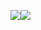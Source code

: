 <img src="https://img.shields.io/badge/React-61DAFB?style=for-the-badge&logo=React&logoColor=black"><img src="https://img.shields.io/badge/React Query-FF4154?style=for-the-badge&logo=React&logoColor=white">

